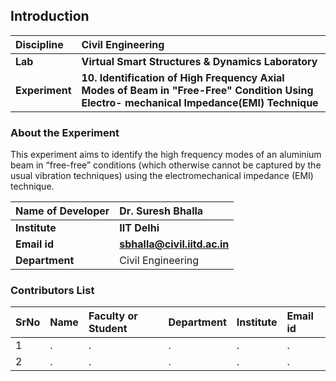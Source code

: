 ## Introduction


<b>Discipline | <b>Civil Engineering
:--|:--|
<b> Lab | <b> Virtual Smart Structures & Dynamics Laboratory
<b> Experiment|     <b> 10. Identification of High Frequency Axial Modes of Beam in "Free-Free" Condition Using Electro- mechanical Impedance(EMI) Technique

### About the Experiment 

This experiment aims to identify the high frequency modes of an aluminium beam in “free-free” conditions (which otherwise cannot be captured by the usual vibration techniques) using the electromechanical impedance (EMI) technique.

<b>Name of Developer | <b> Dr. Suresh Bhalla 
:--|:--|
<b> Institute | <b>  IIT Delhi
<b> Email id|     <b>  sbhalla@civil.iitd.ac.in 
<b> Department |  Civil Engineering

### Contributors List

SrNo | Name | Faculty or Student | Department| Institute | Email id
:--|:--|:--|:--|:--|:--|
1 | . | . | . | . | .
2 | . | . | . | . | .
